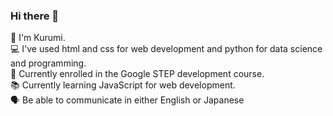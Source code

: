 ### Hi there 👋
💖 I'm Kurumi. <br>
💻 I've used html and css for web development and python for data science and programming. <br>
👭 Currently enrolled in the Google STEP development course.<br>
📚 Currently learning JavaScript for web development.<br>
🗣 Be able to communicate in either English or Japanese <br>
